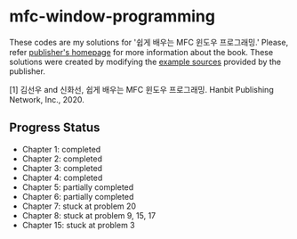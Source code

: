# mfc-window-programming

These codes are my solutions for '쉽게 배우는 MFC 윈도우 프로그래밍.' Please, refer [publisher's homepage](https://www.hanbit.co.kr/store/books/look.php?p_code=B3126325886) for more information about the book. These solutions were created by modifying the [example sources](https://www.hanbit.co.kr/lib/examFileDown.php?hed_idx=4665) provided by the publisher.

[1] 김선우 and 신화선, 쉽게 배우는 MFC 윈도우 프로그래밍. Hanbit Publishing Network, Inc., 2020.

## Progress Status
* Chapter 1: completed
* Chapter 2: completed
* Chapter 3: completed
* Chapter 4: completed
* Chapter 5: partially completed
* Chapter 6: partially completed
* Chapter 7: stuck at problem 20
* Chapter 8: stuck at problem 9, 15, 17
* Chapter 15: stuck at problem 3
